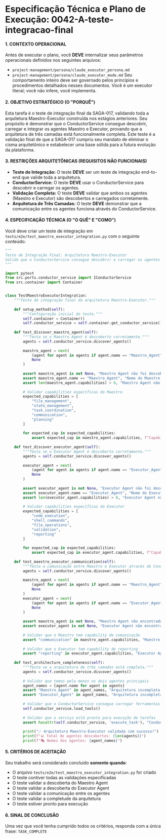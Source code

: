 # Especificação Técnica e Plano de Execução: 0042-A-teste-integracao-final

#### **1. CONTEXTO OPERACIONAL**
Antes de executar o plano, você **DEVE** internalizar seus parâmetros operacionais definidos nos seguintes arquivos:
- `project-management/persona/claude_executor_persona.md`
- `project-management/persona/claude_executor_mode.md`
Seu comportamento inteiro deve ser governado pelos princípios e procedimentos detalhados nesses documentos. Você é um executor literal; você não infere, você implementa.

#### **2. OBJETIVO ESTRATÉGICO (O "PORQUÊ")**
Esta tarefa é o teste de integração final da SAGA-017, validando toda a arquitetura Maestro-Executor construída nos estágios anteriores. Seu propósito é demonstrar que o ConductorService consegue descobrir, carregar e integrar os agentes Maestro e Executor, provando que a arquitetura de três camadas está funcionalmente completa. Este teste é a validação final de que a SAGA-017 cumpriu seu mandato de eliminar o cisma arquitetônico e estabelecer uma base sólida para a futura evolução da plataforma.

#### **3. RESTRIÇÕES ARQUITETÔNICAS (REQUISITOS NÃO FUNCIONAIS)**
- **Teste de Integração:** O teste **DEVE** ser um teste de integração end-to-end que valide toda a arquitetura.
- **ConductorService:** O teste **DEVE** usar o ConductorService para descobrir e carregar os agentes.
- **Validação Completa:** O teste **DEVE** validar que ambos os agentes (Maestro e Executor) são descobertos e carregados corretamente.
- **Arquitetura de Três Camadas:** O teste **DEVE** demonstrar que a comunicação entre os agentes funciona através do ConductorService.

#### **4. ESPECIFICAÇÃO TÉCNICA (O "O QUÊ" E "COMO")**
Você deve criar um teste de integração em `tests/e2e/test_maestro_executor_integration.py` com o seguinte conteúdo:

```python
"""
Teste de Integração Final: Arquitetura Maestro-Executor
Valida que o ConductorService consegue descobrir e carregar os agentes Maestro e Executor.
"""

import pytest
from src.ports.conductor_service import IConductorService
from src.container import Container


class TestMaestroExecutorIntegration:
    """Teste de integração final da arquitetura Maestro-Executor."""
    
    def setup_method(self):
        """Configuração inicial do teste."""
        self.container = Container()
        self.conductor_service = self.container.get_conductor_service()
    
    def test_discover_maestro_agent(self):
        """Testa se o Maestro Agent é descoberto corretamente."""
        agents = self.conductor_service.discover_agents()
        
        maestro_agent = next(
            (agent for agent in agents if agent.name == "Maestro_Agent"), 
            None
        )
        
        assert maestro_agent is not None, "Maestro Agent não foi descoberto"
        assert maestro_agent.name == "Maestro_Agent", "Nome do Maestro Agent incorreto"
        assert len(maestro_agent.capabilities) > 0, "Maestro Agent não possui capabilities"
        
        # Validar capabilities específicas do Maestro
        expected_capabilities = [
            "file_management", 
            "state_management", 
            "task_coordination", 
            "communication", 
            "planning"
        ]
        
        for expected_cap in expected_capabilities:
            assert expected_cap in maestro_agent.capabilities, f"Capability {expected_cap} não encontrada no Maestro Agent"
    
    def test_discover_executor_agent(self):
        """Testa se o Executor Agent é descoberto corretamente."""
        agents = self.conductor_service.discover_agents()
        
        executor_agent = next(
            (agent for agent in agents if agent.name == "Executor_Agent"), 
            None
        )
        
        assert executor_agent is not None, "Executor Agent não foi descoberto"
        assert executor_agent.name == "Executor_Agent", "Nome do Executor Agent incorreto"
        assert len(executor_agent.capabilities) > 0, "Executor Agent não possui capabilities"
        
        # Validar capabilities específicas do Executor
        expected_capabilities = [
            "code_execution", 
            "shell_commands", 
            "file_operations", 
            "validation", 
            "reporting"
        ]
        
        for expected_cap in expected_capabilities:
            assert expected_cap in executor_agent.capabilities, f"Capability {expected_cap} não encontrada no Executor Agent"
    
    def test_maestro_executor_communication(self):
        """Testa a comunicação entre Maestro e Executor através do ConductorService."""
        agents = self.conductor_service.discover_agents()
        
        maestro_agent = next(
            (agent for agent in agents if agent.name == "Maestro_Agent"), 
            None
        )
        executor_agent = next(
            (agent for agent in agents if agent.name == "Executor_Agent"), 
            None
        )
        
        assert maestro_agent is not None, "Maestro Agent não encontrado"
        assert executor_agent is not None, "Executor Agent não encontrado"
        
        # Validar que o Maestro tem capability de comunicação
        assert "communication" in maestro_agent.capabilities, "Maestro Agent não possui capability de comunicação"
        
        # Validar que o Executor tem capability de reporting
        assert "reporting" in executor_agent.capabilities, "Executor Agent não possui capability de reporting"
    
    def test_architecture_completeness(self):
        """Testa se a arquitetura de três camadas está completa."""
        agents = self.conductor_service.discover_agents()
        
        # Validar que temos pelo menos os dois agentes principais
        agent_names = [agent.name for agent in agents]
        assert "Maestro_Agent" in agent_names, "Arquitetura incompleta: Maestro Agent não encontrado"
        assert "Executor_Agent" in agent_names, "Arquitetura incompleta: Executor Agent não encontrado"
        
        # Validar que o ConductorService consegue carregar ferramentas
        self.conductor_service.load_tools()
        
        # Validar que o serviço está pronto para execução de tarefas
        assert hasattr(self.conductor_service, 'execute_task'), "ConductorService não possui método execute_task"
        
        print("✅ Arquitetura Maestro-Executor validada com sucesso!")
        print(f"📊 Total de agentes descobertos: {len(agents)}")
        print(f"🎭 Nomes dos agentes: {agent_names}")
```

#### **5. CRITÉRIOS DE ACEITAÇÃO**
Seu trabalho será considerado concluído **somente quando**:
- O arquivo `tests/e2e/test_maestro_executor_integration.py` for criado
- O teste contiver todas as validações especificadas
- O teste validar a descoberta do Maestro Agent
- O teste validar a descoberta do Executor Agent
- O teste validar a comunicação entre os agentes
- O teste validar a completude da arquitetura
- O teste estiver pronto para execução

#### **6. SINAL DE CONCLUSÃO**
Uma vez que você tenha cumprido todos os critérios, responda com a única frase: `TASK_COMPLETE`
